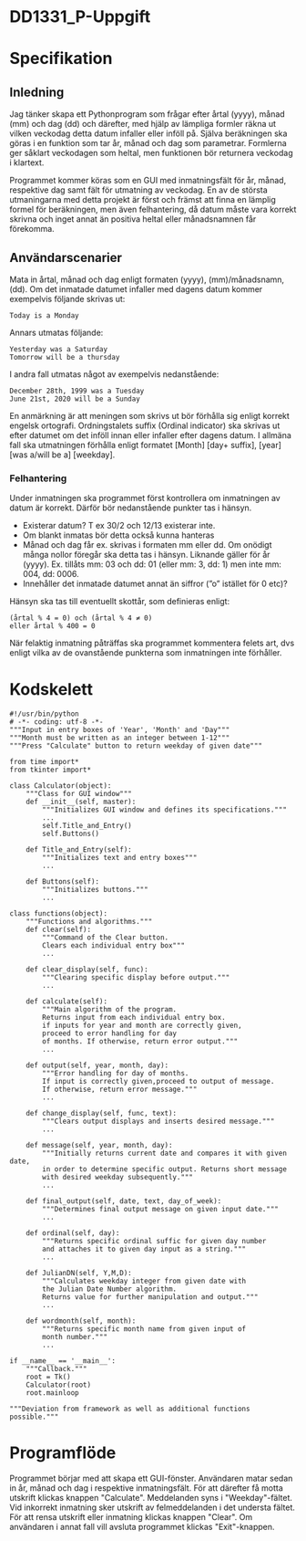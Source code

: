 # DD1331_P-Uppgift
# Specifikation

## Inledning
Jag tänker skapa ett Pythonprogram som frågar efter årtal (yyyy), månad (mm) och dag (dd) och därefter, med hjälp av lämpliga formler räkna ut vilken veckodag detta datum infaller eller inföll på. Själva beräkningen ska göras i en funktion som tar år, månad och dag som parametrar. Formlerna ger såklart veckodagen som heltal, men funktionen bör returnera veckodag i klartext.

Programmet kommer köras som en GUI med inmatningsfält för år, månad, respektive dag samt fält för utmatning av veckodag. En av de största utmaningarna med detta projekt är först och främst att finna en lämplig formel för beräkningen, men även felhantering, då datum måste vara korrekt skrivna och inget annat än positiva heltal eller månadsnamnen får förekomma.

## Användarscenarier
Mata in årtal, månad och dag enligt formaten (yyyy), (mm)/månadsnamn, (dd). Om det inmatade datumet infaller med dagens datum kommer exempelvis följande skrivas ut:
```
Today is a Monday
```
Annars utmatas följande:
```
Yesterday was a Saturday
Tomorrow will be a thursday
```
I andra fall utmatas något av exempelvis nedanstående:
```
December 28th, 1999 was a Tuesday
June 21st, 2020 will be a Sunday
```
En anmärkning är att meningen som skrivs ut bör förhålla sig enligt korrekt engelsk ortografi. Ordningstalets suffix (Ordinal indicator) ska skrivas ut efter datumet om det inföll innan eller infaller efter dagens datum. I allmäna fall ska utmatningen förhålla enligt formatet [Month] [day+ suffix], [year] [was a/will be a] [weekday]. 

### Felhantering
Under inmatningen ska programmet först kontrollera om inmatningen av datum är korrekt. Därför bör nedanstående punkter tas i hänsyn.
* Existerar datum? T ex 30/2 och 12/13 existerar inte.
* Om blankt inmatas bör detta också kunna hanteras
* Månad och dag får ex. skrivas i formaten mm eller dd. Om onödigt många nollor föregår ska detta tas i hänsyn. 
  Liknande gäller för år    (yyyy). Ex. tillåts mm: 03 och dd: 01 (eller mm: 3, dd: 1) men inte mm: 004, dd: 0006.
* Innehåller det inmatade datumet annat än siffror (”o” istället för 0 etc)?

Hänsyn ska tas till eventuellt skottår, som definieras enligt: 
```
(årtal % 4 = 0) och (årtal % 4 ≠ 0) 
eller årtal % 400 = 0
```
När felaktig inmatning påträffas ska programmet kommentera felets art, dvs enligt vilka av de ovanstående punkterna som inmatningen inte förhåller.

# Kodskelett
```
#!/usr/bin/python
# -*- coding: utf-8 -*-
"""Input in entry boxes of 'Year', 'Month' and 'Day"""
"""Month must be written as an integer between 1-12"""
"""Press "Calculate" button to return weekday of given date"""

from time import*
from tkinter import*
    
class Calculator(object):
    """Class for GUI window"""
    def __init__(self, master):
        """Initializes GUI window and defines its specifications."""
        ...
        self.Title_and_Entry()
        self.Buttons()

    def Title_and_Entry(self):
        """Initializes text and entry boxes"""
        ...

    def Buttons(self):
        """Initializes buttons."""
        ...

class functions(object):
    """Functions and algorithms."""      
    def clear(self):
        """Command of the Clear button.
        Clears each individual entry box"""
        ...

    def clear_display(self, func):
        """Clearing specific display before output."""
        ...
        
    def calculate(self):
        """Main algorithm of the program.
        Returns input from each individual entry box.
        if inputs for year and month are correctly given,
        proceed to error handling for day 
        of months. If otherwise, return error output."""
        ...

    def output(self, year, month, day):
        """Error handling for day of months.
        If input is correctly given,proceed to output of message.
        If otherwise, return error message."""
        ...

    def change_display(self, func, text):
        """Clears output displays and inserts desired message."""
        ...
        
    def message(self, year, month, day):
        """Initially returns current date and compares it with given date,
        in order to determine specific output. Returns short message
        with desired weekday subsequently."""
        ...
    
    def final_output(self, date, text, day_of_week):
        """Determines final output message on given input date.""" 
        ...

    def ordinal(self, day):
        """Returns specific ordinal suffic for given day number
        and attaches it to given day input as a string."""
        ...

    def JulianDN(self, Y,M,D):
        """Calculates weekday integer from given date with
        the Julian Date Number algorithm.
        Returns value for further manipulation and output."""
        ...

    def wordmonth(self, month):
        """Returns specific month name from given input of 
        month number."""
        ...

if __name__ == '__main__':
    """Callback."""
    root = Tk()
    Calculator(root)
    root.mainloop

"""Deviation from framework as well as additional functions possible."""
```
# Programflöde 
Programmet börjar med att skapa ett GUI-fönster. Användaren matar sedan in år, månad och dag i respektive inmatningsfält. För att därefter få motta utskrift klickas knappen "Calculate". Meddelanden syns i "Weekday"-fältet.  Vid inkorrekt inmatning sker utskrift av felmeddelanden i det understa fältet. För att rensa utskrift eller inmatning klickas knappen "Clear". Om användaren i annat fall vill avsluta programmet klickas "Exit"-knappen. 
